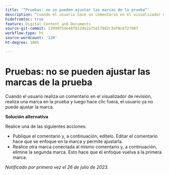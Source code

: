 ```yaml
---
title: '“Pruebas: no se pueden ajustar las marcas de la prueba”'
description: “Cuando el usuario hace un comentario en el visualizador de revisión, realiza una marca en la prueba y luego hace clic fuera, ya no puede ajustar la marca.” ”
hidefromtoc: true
feature: Digital Content and Documents
source-git-commit: 13999f5de48f612de2a75d179d2c3af0c6727607
workflow-type: ht
source-wordcount: '120'
ht-degree: 100%

---
```



# Pruebas: no se pueden ajustar las marcas de la prueba

<!--WF and WFP TOCs-->

Cuando el usuario realiza un comentario en el visualizador de revisión, realiza una marca en la prueba y luego hace clic fuera, el usuario ya no puede ajustar la marca.

**Solución alternativa**

Realice una de las siguientes acciones:

* Publique el comentario y, a continuación, edítelo. Editar el comentario hace que se enfoque en la marca y permite ajustarla.
* Realice otra marca conectada al mismo comentario y, a continuación, elimine la segunda marca. Esto hace que el enfoque vuelva a la primera marca.

_Notificado por primera vez el 26 de julio de 2023._

